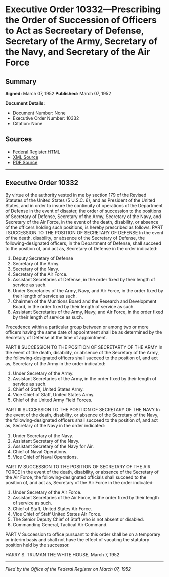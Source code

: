 # Executive Order 10332—Prescribing the Order of Succession of Officers to Act as Secreetary of Defense, Secretary of the Army, Secretary of the Navy, and Secretary of the Air Force

## Summary

**Signed:** March 07, 1952
**Published:** March 07, 1952

**Document Details:**
- Document Number: None
- Executive Order Number: 10332
- Citation: None

## Sources
- [Federal Register HTML](https://www.presidency.ucsb.edu/documents/executive-order-10332-prescribing-the-order-succession-officers-act-secreetary-defense)
- [XML Source](None)
- [PDF Source](None)

---

## Executive Order 10332

By virtue of the authority vested in me by section 179 of the Revised Statutes of the United States (5 U.S.C. 6), and as President of the United States, and in order to insure the continuity of operations of the Department of Defense in the event of disaster, the order of succession to the positions of Secretary of Defense, Secretary of the Army, Secretary of the Navy, and Secretary of the Air Force, in the event of the death, disability, or absence of the officers holding such positions, is hereby prescribed as follows:
PART I
SUCCESSION TO THE POSITION OF SECRETARY OF DEFENSE
In the event of the death, disability, or absence of the Secretary of Defense, the following-designated officers, in the Department of Defense, shall succeed to the position of, and act as, Secretary of Defense in the order indicated:
1. Deputy Secretary of Defense
2. Secretary of the Army.
3. Secretary of the Navy.
4. Secretary of the Air Force.
5. Assistant Secretaries of Defense, in the order fixed by their length of service as such.
6. Under Secretaries of the Army, Navy, and Air Force, in the order fixed by their length of service as such.
7. Chairmen of the Munitions Board and the Research and Development Board, in the order fixed by their length of service as such.
8. Assistant Secretaries of the Army, Navy, and Air Force, in the order fixed by their length of service as such.

Precedence within a particular group between or among two or more officers having the same date of appointment shall be as determined by the Secretary of Defense at the time of appointment.

PART II
SUCCESSION TO THE POSITION OF SECRETARTY OF THE ARMY
In the event of the death, disability, or absence of the Secretary of the Army, the following-designated officers shall succeed to the position of, and act as, Secretary of the Army in the order indicated:
1. Under Secretary of the Army.
2. Assistant Secretaries of the Army, in the order fixed by their length of service as such.
3. Chief of Staff, United States Army.
4. Vice Chief of Staff, United States Army.
5. Chief of the United Army Field Forces.

PART III
SUCCESSION TO THE POSITION OF SECRETARY OF THE NAVY
In the event of the death, disability, or absence of the Secretary of the Navy, the following-designated officers shall succeed to the position of, and act as, Secretary of the Navy in the order indicated:
1. Under Secretary of the Navy.
2. Assistant Secretary of the Navy.
3. Assistant Secretary of the Navy for Air.
4. Chief of Naval Operations.
5. Vice Chief of Naval Operations.

PART IV
SUCCESSION TO THE POSITION OF SECRETARY OF THE AIR FORCE
In the event of the death, disability, or absence of the Secretary of the Air Force, the following-designated officials shall succeed to the position of, and act as, Secretary of the Air Force in the order indicated:
1. Under Secretary of the Air Force.
2. Assistant Secretaries of the Air Force, in the order fixed by their length of service as such.
3. Chief of Staff, United States Air Force.
4. Vice Chief of Staff United States Air Force.
5. The Senior Deputy Chief of Staff who is not absent or disabled.
6. Commanding General, Tactical Air Command.

PART V
Succession to office pursuant to this order shall be on a temporary or interim basis and shall not have the effect of vacating the statutory position held by the successor.

HARRY S. TRUMAN
THE WHITE HOUSE,
March 7, 1952

---

*Filed by the Office of the Federal Register on March 07, 1952*

